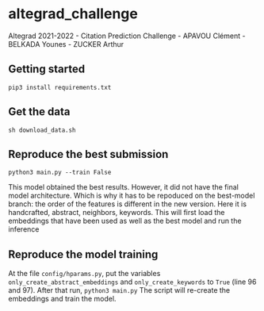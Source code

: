# altegrad_challenge

Altegrad 2021-2022 - Citation Prediction Challenge - APAVOU Clément - BELKADA Younes - ZUCKER Arthur

## Getting started

```pip3 install requirements.txt```

## Get the data

```sh download_data.sh```

## Reproduce the best submission

```python3 main.py --train False```

This model obtained the best results. However, it did not have the final model architecture. Which is why it has to be repoduced on the best-model branch: the order of the features is different in the new version. Here it is handcrafted, abstract, neighbors, keywords. This will first load the embeddings that have been used as well as the best model and run the inference

## Reproduce the model training

At the file ```config/hparams.py```, put the variables ```only_create_abstract_embeddings``` and ```only_create_keywords``` to ```True``` (line 96 and 97). After that run,
```python3 main.py```
The script will re-create the embeddings and train the model.
